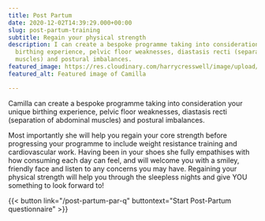 ```yaml
---
title: Post Partum
date: 2020-12-02T14:39:29.000+00:00
slug: post-partum-training
subtitle: Regain your physical strength
description: I can create a bespoke programme taking into consideration your unique
  birthing experience, pelvic floor weaknesses, diastasis recti (separation of abdominal
  muscles) and postural imbalances.
featured_image: https://res.cloudinary.com/harrycresswell/image/upload/v1615486380/camillafitness/yoga-bridge.jpg
featured_alt: Featured image of Camilla

---
```

Camilla can create a bespoke programme taking into
consideration your unique birthing experience, pelvic floor
weaknesses, diastasis recti (separation of abdominal muscles)
and postural imbalances.

Most importantly she will help you regain your core strength
before progressing your programme to include weight
resistance training and cardiovascular work. Having been in
your shoes she fully empathises with how consuming each day
can feel, and will welcome you with a smiley, friendly face and
listen to any concerns you may have. Regaining your physical
strength will help you through the sleepless nights and give
YOU something to look forward to!

{{< button link="/post-partum-par-q" buttontext="Start Post-Partum questionnaire" >}}